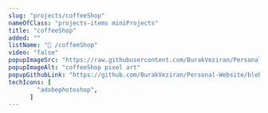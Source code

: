 ```yaml
---
slug: "projects/coffeeShop"
nameOfClass: "projects-items miniProjects"
title: "coffeeShop"
added: ""
listName: "🎨 /coffeeShop"
video: "false"
popupImageSrc: "https://raw.githubusercontent.com/BurakVeziran/Personal-Website/main/static/coffeeShop.png"
popupImageAlt: "coffeeShop pixel art"
popupGithubLink: "https://github.com/BurakVeziran/Personal-Website/blob/main/static/coffeeShop.png"
techIcons: [
        "adobephotoshop",
      ]
---
```


